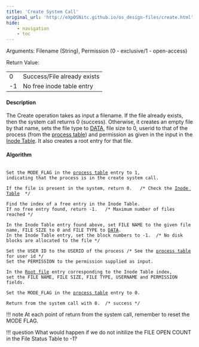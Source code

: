 ```yaml
---
title: 'Create System Call'
original_url: 'http://eXpOSNitc.github.io/os_design-files/create.html'
hide:
    - navigation
    - toc
---
```


Arguments: Filename (String), Permission (0 - exclusive/1 - open-access) 


Return Value:

|     |                             |
| --- | --------------------------- |
| 0   | Success/File already exists |
| -1  | No free inode table entry   |


#### Description
The Create operation takes as input a filename. If the file already exists, then the system call returns 0 (success). Otherwise, it creates an empty file by that name, sets the file type to [DATA](../support-tools/constants.md), file size to 0, userid to that of the process (from the [process table](process-table.md)) and permission as given in the input in the [Inode Table](disk-ds.md#inode_table). It also creates a root entry for that file.
  


#### Algorithm

<pre><code>
Set the MODE_FLAG in the <a href="../../os-design/process-table/">process table</a> entry to 1, 
indicating that the process is in the create system call.

If the file is present in the system, return 0.   /* Check the <a href="../../os-design/disk-ds/#inode_table" target="_blank">Inode Table</a>  */ 
      
Find the index of a free entry in the Inode Table. 
If no free entry found, return -1.   /* Maximum number of files reached */
             
In the Inode Table entry found above, set FILE NAME to the given file name, FILE SIZE to 0 and FILE TYPE to <a href="../../support-tools/constants/" target="_blank">DATA</a>.
In the Inode Table entry, set the block numbers to -1.  /* No disk blocks are allocated to the file */

Set the USER ID to the USERID of the process /* See the <a href="../../os-design/process-table/">process table</a> for user id */
Set the PERMISSION to the permission supplied as input.

In the <a href="../../os-design/disk-ds/#root_file" target="_blank">Root file</a> entry corresponding to the Inode Table index, 
set the FILE NAME, FILE SIZE, FILE TYPE, USERNAME and PERMISSION fields.

Set the MODE_FLAG in the <a href="../../os-design/process-table/">process table</a> entry to 0.

Return from the system call with 0.  /* success */
</code></pre> 

!!! note
    At each point of return from the system call, remember to reset the MODE FLAG.

!!! question
    What would happen if we do not initilize the FILE OPEN COUNT in the File Status Table to -1?














































